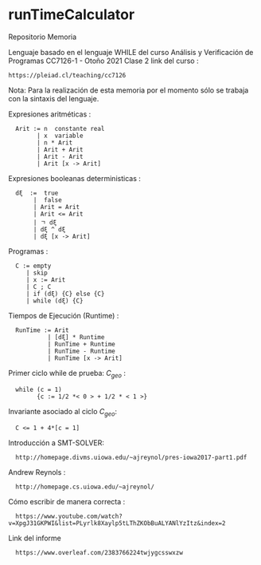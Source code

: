 # runTimeCalculator
Repositorio Memoria 


Lenguaje basado en el lenguaje WHILE del curso Análisis y Verificación de Programas CC7126-1 - Otoño 2021 Clase 2
link del curso :

    https://pleiad.cl/teaching/cc7126

Nota: Para la realización de esta memoria por el momento sólo se trabaja con la sintaxis del lenguaje.

Expresiones aritméticas :

      Arit := n  constante real
            | x  variable
            | n * Arit
            | Arit + Arit 
            | Arit - Arit 
            | Arit [x -> Arit]

Expresiones booleanas deterministicas :
        
      dξ  :=  true 
           |  false 
           | Arit = Arit 
           | Arit <= Arit 
           | ㄱ dξ
           | dξ ^ dξ
           | dξ [x -> Arit]


Programas :

      C := empty
         | skip
         | x := Arit
         | C ; C 
         | if (dξ) {C} else {C}
         | while (dξ) {C}

Tiempos de Ejecución (Runtime) :

      RunTime := Arit
               | [dξ] * Runtime
               | RunTime + Runtime
               | RunTime - Runtime
               | RunTime [x -> Arit]



Primer ciclo while de prueba:
      $C_{geo}$ :

      while (c = 1)
            {c := 1/2 *< 0 > + 1/2 * < 1 >}

Invariante asociado al ciclo $C_{geo}$:

      C <= 1 + 4*[c = 1]


Introducción a SMT-SOLVER:

      http://homepage.divms.uiowa.edu/~ajreynol/pres-iowa2017-part1.pdf

Andrew Reynols :

      http://homepage.cs.uiowa.edu/~ajreynol/

Cómo escribir de manera correcta :
    
      https://www.youtube.com/watch?v=XpgJ31GKPWI&list=PLyrlk8Xaylp5tLThZKObBuALYANlYzItz&index=2 

Link del informe 

      https://www.overleaf.com/2383766224twjygcsswxzw